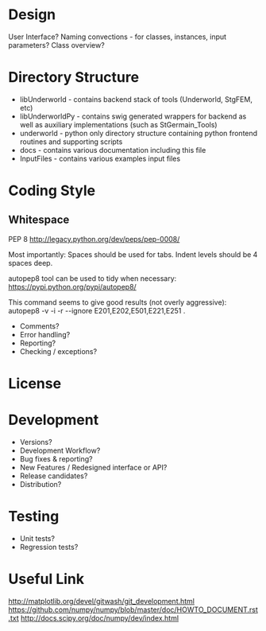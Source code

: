 

Design
======
User Interface?
Naming convections - for classes, instances, input parameters?
Class overview?


Directory Structure
===================

* libUnderworld            - contains backend stack of tools (Underworld, StgFEM, etc)
 * libUnderworldPy         - contains swig generated wrappers for backend as well as auxiliary implementations (such as StGermain_Tools)
* underworld               - python only directory structure containing python frontend routines and supporting scripts
* docs                     - contains various documentation including this file
* InputFiles               - contains various examples input files



Coding Style
============

Whitespace
----------
PEP 8
http://legacy.python.org/dev/peps/pep-0008/

Most importantly:
Spaces should be used for tabs.
Indent levels should be 4 spaces deep.

autopep8 tool can be used to tidy when necessary:
https://pypi.python.org/pypi/autopep8/

This command seems to give good results (not overly aggressive):
autopep8 -v -i -r  --ignore E201,E202,E501,E221,E251 .

* Comments?
* Error handling?
 * Reporting?
 * Checking / exceptions?


License 
=======



Development
===========
* Versions?
* Development Workflow?
* Bug fixes & reporting?
* New Features / Redesigned interface or API?
* Release candidates?
* Distribution?

Testing
=======
* Unit tests?
* Regression tests?


Useful Link
===========
http://matplotlib.org/devel/gitwash/git_development.html
https://github.com/numpy/numpy/blob/master/doc/HOWTO_DOCUMENT.rst.txt
http://docs.scipy.org/doc/numpy/dev/index.html
